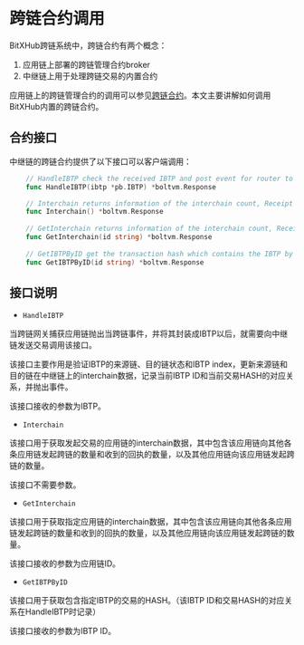 # 跨链合约调用

BitXHub跨链系统中，跨链合约有两个概念：

1. 应用链上部署的跨链管理合约broker
1. 中继链上用于处理跨链交易的内置合约

应用链上的跨链管理合约的调用可以参见[跨链合约](../dev/cross_contract.md)。本文主要讲解如何调用BitXHub内置的跨链合约。

## 合约接口
中继链的跨链合约提供了以下接口可以客户端调用：

```go
    // HandleIBTP check the received IBTP and post event for router to handle
    func HandleIBTP(ibtp *pb.IBTP) *boltvm.Response

    // Interchain returns information of the interchain count, Receipt count and SourceReceipt count
    func Interchain() *boltvm.Response
    
    // GetInterchain returns information of the interchain count, Receipt count and SourceReceipt count by id
    func GetInterchain(id string) *boltvm.Response
    
    // GetIBTPByID get the transaction hash which contains the IBTP by IBTP id
    func GetIBTPByID(id string) *boltvm.Response
```

## 接口说明

- `HandleIBTP`

当跨链网关捕获应用链抛出当跨链事件，并将其封装成IBTP以后，就需要向中继链发送交易调用该接口。

该接口主要作用是验证IBTP的来源链、目的链状态和IBTP index，更新来源链和目的链在中继链上的interchain数据，记录当前IBTP ID和当前交易HASH的对应关系，并抛出事件。

该接口接收的参数为IBTP。

- `Interchain`

该接口用于获取发起交易的应用链的interchain数据，其中包含该应用链向其他各条应用链发起跨链的数量和收到的回执的数量，以及其他应用链向该应用链发起跨链的数量。

该接口不需要参数。

- `GetInterchain`

该接口用于获取指定应用链的interchain数据，其中包含该应用链向其他各条应用链发起跨链的数量和收到的回执的数量，以及其他应用链向该应用链发起跨链的数量。

该接口接收的参数为应用链ID。

- `GetIBTPByID`

该接口用于获取包含指定IBTP的交易的HASH。（该IBTP ID和交易HASH的对应关系在HandleIBTP时记录）

该接口接收的参数为IBTP ID。

